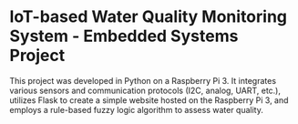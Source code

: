 # **IoT-based Water Quality Monitoring System - Embedded Systems Project**
This project was developed in Python on a Raspberry Pi 3. It integrates various sensors and communication protocols (I2C, analog, UART, etc.), utilizes Flask to create a simple website hosted on the Raspberry Pi 3, and employs a rule-based fuzzy logic algorithm to assess water quality.
